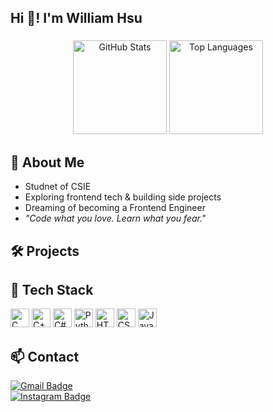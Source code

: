 <h2 align="left">Hi 👋! I'm William Hsu</h2>

###

<div align="center">
  <img src="https://github-readme-stats.vercel.app/api?username=wzxjzc&hide_title=false&hide_rank=false&show_icons=true&include_all_commits=true&count_private=true&theme=tokyonight&locale=en&hide_border=false" height="150" alt="GitHub Stats" />
  <img src="https://github-readme-stats.vercel.app/api/top-langs?username=wzxjzc&layout=compact&card_width=320&langs_count=6&theme=tokyonight&hide_border=false" height="150" alt="Top Languages" />
</div>

###

## 🚀 About Me

- Studnet of CSIE  
- Exploring frontend tech & building side projects  
- Dreaming of becoming a Frontend Engineer  
- *"Code what you love. Learn what you fear."*

###

## 🛠 Projects



###

## 🧰 Tech Stack

<div align="left">
  <img src="https://cdn.jsdelivr.net/gh/devicons/devicon/icons/c/c-original.svg" height="30" alt="C" />
  <img src="https://cdn.jsdelivr.net/gh/devicons/devicon/icons/cplusplus/cplusplus-original.svg" height="30" alt="C++" />
  <img src="https://cdn.jsdelivr.net/gh/devicons/devicon/icons/csharp/csharp-original.svg" height="30" alt="C#" />
  <img src="https://cdn.jsdelivr.net/gh/devicons/devicon/icons/python/python-original.svg" height="30" alt="Python" />
  <img src="https://cdn.jsdelivr.net/gh/devicons/devicon/icons/html5/html5-original.svg" height="30" alt="HTML5" />
  <img src="https://cdn.jsdelivr.net/gh/devicons/devicon/icons/css3/css3-original.svg" height="30" alt="CSS3" />
  <img src="https://cdn.jsdelivr.net/gh/devicons/devicon/icons/javascript/javascript-original.svg" height="30" alt="JavaScript" />
</div>

###

## 📫 Contact

[![Gmail Badge](https://img.shields.io/static/v1?message=Gmail&logo=gmail&label=&color=D14836&logoColor=white&style=for-the-badge)](mailto:william931110@gmail.com)  
[![Instagram Badge](https://img.shields.io/static/v1?message=Instagram&logo=instagram&label=&color=E4405F&logoColor=white&style=for-the-badge)](https://instagram.com/wzxjzc)

###

<br clear="both">

